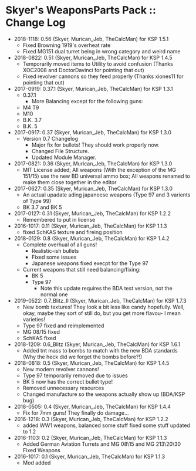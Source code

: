 # Skyer's WeaponsParts Pack :: Change Log

* 2018-1118: 0.56 (Skyer, Murican_Jeb, TheCalcMan) for KSP 1.5.1
	+ Fixed Browning 1919's overheat rate
	+ Fixed MG151 dual turret being in wrong category and weird name
* 2018-0822: 0.51 (Skyer, Murican_Jeb, TheCalcMan) for KSP 1.4.5
	+ Temporarily moved items to Utility to avoid confusion (Thanks XOC2008 and DoctorDavinci for pointing that out)
	+ Fixed revolver cannons so they feed properly (Thanks xiones11 for pointing that out)
* 2017-0919: 0.37.1 (Skyer, Murican_Jeb, TheCalcMan) for KSP 1.3.1
	+ 0.37.1
		- More Balancing except for the following guns:
	+ M4 T9
	+ M10
	+ B.K. 3.7
	+ B.K. 5
* 2017-0917: 0.37 (Skyer, Murican_Jeb, TheCalcMan) for KSP 1.3.0
	+ Version 0.7 Changelog
		- Major fix for bullets! They should work properly now.
		- Changed File Structure.
		- Updated Module Manager.
* 2017-0821: 0.36 (Skyer, Murican_Jeb, TheCalcMan) for KSP 1.3.0
	+ MIT License added;    All weapons (With the exception of the MG 151/15) use the new BD universal ammo box;      All weapons renamed to make them close together in the editor
* 2017-0627: 0.35 (Skyer, Murican_Jeb, TheCalcMan) for KSP 1.3.0
	+ An actual upadate ading japaneese weapons (Type 97 and 3 varients of Type 99)
	+ BK 3.7 and BK 5
* 2017-0127: 0.31 (Skyer, Murican_Jeb, TheCalcMan) for KSP 1.2.2
	+ Remembered to put in license
* 2016-1017: 0.11 (Skyer, Murican_Jeb, TheCalcMan) for KSP 1.1.3
	+ fixed SchKAS texture and fireing position
* 2018-0129: 0.8 (Skyer, Murican_Jeb, TheCalcMan) for KSP 1.4.2
	+ Complete overhual of all guns!
		- Realistic-ish bullets
		- Fixed some issues
		- Japanese weapons fixed execpt for the Type 97
	+ Current weapons that still need balancing/fixing:
		- BK 5
		- Type 97
			- Note this update requires the BDA test version, not the normal one
* 2019-0522: 0.7_Blitz_II (Skyer, Murican_Jeb, TheCalcMan) for KSP 1.7.3
	+ New bomb textures! They look a bit less like candy hopefully. Well, okay, maybe they sort of still do, but you get more flavou- I mean varieties!
	+ Type 97 fixed and reimplemented
	+ MG 08/15 fixed
	+ SchKAS fixed
* 2018-1209: 0.6_Blitz (Skyer, Murican_Jeb, TheCalcMan) for KSP 1.6.1
	+ Added tnt mass to bombs to match with the new BDA standards (Why the heck did we forget the bombs before?!)
* 2018-0818: 0.5 (Skyer, Murican_Jeb, TheCalcMan) for KSP 1.4.5
	+ New modern revolver cannons!
	+ Type 97 temporarily removed due to issues
	+ BK 5 now has the correct bullet type!
	+ Removed unnecessary resources
	+ Changed manufacture so the weapons actually show up (BDA/KSP bug)
* 2018-0505: 0.4 (Skyer, Murican_Jeb, TheCalcMan) for KSP 1.4.4
	+ Fix for 7mm guns! They finally do damage...
* 2016-1218: 0.3 (Skyer, Murican_Jeb, TheCalcMan) for KSP 1.2.2
	+ added WW1 weapons, balanced some stuff fixed some stuff updated to 1.2
* 2016-1103: 0.2 (Skyer, Murican_Jeb, TheCalcMan) for KSP 1.1.3
	+ Added German Aviation Turrets and MG 08\15 and MG 213\20\30 Fixed Weapons
* 2016-1017: 0.1 (Skyer, Murican_Jeb, TheCalcMan) for KSP 1.1.3
	+ Mod added
